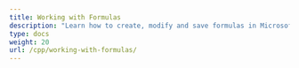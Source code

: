 ```yaml
---
title: Working with Formulas
description: "Learn how to create, modify and save formulas in Microsoft Project MPP files using Aspose.Tasks for C++."
type: docs
weight: 20
url: /cpp/working-with-formulas/
---
```

